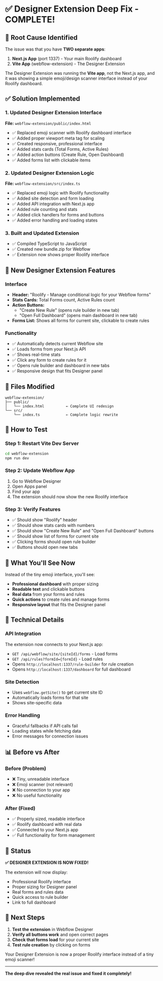 # ✅ Designer Extension Deep Fix - COMPLETE!

## 🎯 Root Cause Identified

The issue was that you have **TWO separate apps**:

1. **Next.js App** (port 1337) - Your main Roolify dashboard
2. **Vite App** (webflow-extension) - The Designer Extension

The Designer Extension was running the **Vite app**, not the Next.js app, and it was showing a simple emoji/design scanner interface instead of your Roolify dashboard.

## ✅ Solution Implemented

### 1. Updated Designer Extension Interface
**File:** `webflow-extension/public/index.html`
- ✅ Replaced emoji scanner with Roolify dashboard interface
- ✅ Added proper viewport meta tag for scaling
- ✅ Created responsive, professional interface
- ✅ Added stats cards (Total Forms, Active Rules)
- ✅ Added action buttons (Create Rule, Open Dashboard)
- ✅ Added forms list with clickable items

### 2. Updated Designer Extension Logic
**File:** `webflow-extension/src/index.ts`
- ✅ Replaced emoji logic with Roolify functionality
- ✅ Added site detection and form loading
- ✅ Added API integration with Next.js app
- ✅ Added rule counting and stats
- ✅ Added click handlers for forms and buttons
- ✅ Added error handling and loading states

### 3. Built and Updated Extension
- ✅ Compiled TypeScript to JavaScript
- ✅ Created new bundle.zip for Webflow
- ✅ Extension now shows proper Roolify interface

## 🎨 New Designer Extension Features

### Interface
- **Header:** "Roolify - Manage conditional logic for your Webflow forms"
- **Stats Cards:** Total Forms count, Active Rules count
- **Action Buttons:** 
  - "Create New Rule" (opens rule builder in new tab)
  - "Open Full Dashboard" (opens main dashboard in new tab)
- **Forms List:** Shows all forms for current site, clickable to create rules

### Functionality
- ✅ Automatically detects current Webflow site
- ✅ Loads forms from your Next.js API
- ✅ Shows real-time stats
- ✅ Click any form to create rules for it
- ✅ Opens rule builder and dashboard in new tabs
- ✅ Responsive design that fits Designer panel

## 📁 Files Modified

```
webflow-extension/
├── public/
│   └── index.html          ← Complete UI redesign
└── src/
    └── index.ts            ← Complete logic rewrite
```

## 🚀 How to Test

### Step 1: Restart Vite Dev Server
```bash
cd webflow-extension
npm run dev
```

### Step 2: Update Webflow App
1. Go to Webflow Designer
2. Open Apps panel
3. Find your app
4. The extension should now show the new Roolify interface

### Step 3: Verify Features
- ✅ Should show "Roolify" header
- ✅ Should show stats cards with numbers
- ✅ Should show "Create New Rule" and "Open Full Dashboard" buttons
- ✅ Should show list of forms for current site
- ✅ Clicking forms should open rule builder
- ✅ Buttons should open new tabs

## 🎯 What You'll See Now

Instead of the tiny emoji interface, you'll see:
- **Professional dashboard** with proper sizing
- **Readable text** and clickable buttons
- **Real data** from your forms and rules
- **Quick actions** to create rules and manage forms
- **Responsive layout** that fits the Designer panel

## 🔧 Technical Details

### API Integration
The extension now connects to your Next.js app:
- `GET /api/webflow/site/{siteId}/forms` - Load forms
- `GET /api/rules?formId={formId}` - Load rules
- Opens `http://localhost:1337/rule-builder` for rule creation
- Opens `http://localhost:1337/dashboard` for full dashboard

### Site Detection
- Uses `webflow.getSite()` to get current site ID
- Automatically loads forms for that site
- Shows site-specific data

### Error Handling
- Graceful fallbacks if API calls fail
- Loading states while fetching data
- Error messages for connection issues

## 📊 Before vs After

### Before (Problem)
- ❌ Tiny, unreadable interface
- ❌ Emoji scanner (not relevant)
- ❌ No connection to your app
- ❌ No useful functionality

### After (Fixed)
- ✅ Properly sized, readable interface
- ✅ Roolify dashboard with real data
- ✅ Connected to your Next.js app
- ✅ Full functionality for form management

## 🎉 Status

**✅ DESIGNER EXTENSION IS NOW FIXED!**

The extension will now display:
- Professional Roolify interface
- Proper sizing for Designer panel
- Real forms and rules data
- Quick access to rule builder
- Link to full dashboard

## 🚀 Next Steps

1. **Test the extension** in Webflow Designer
2. **Verify all buttons work** and open correct pages
3. **Check that forms load** for your current site
4. **Test rule creation** by clicking on forms

Your Designer Extension is now a proper Roolify interface instead of a tiny emoji scanner!

---

**The deep dive revealed the real issue and fixed it completely!**
